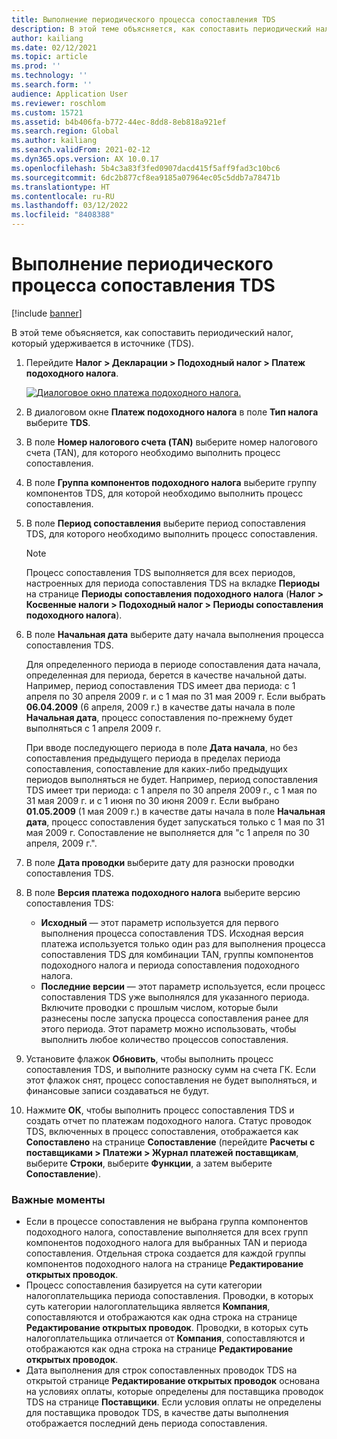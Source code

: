 ```yaml
---
title: Выполнение периодического процесса сопоставления TDS
description: В этой теме объясняется, как сопоставить периодический налог, который удерживается в источнике (TDS).
author: kailiang
ms.date: 02/12/2021
ms.topic: article
ms.prod: ''
ms.technology: ''
ms.search.form: ''
audience: Application User
ms.reviewer: roschlom
ms.custom: 15721
ms.assetid: b4b406fa-b772-44ec-8dd8-8eb818a921ef
ms.search.region: Global
ms.author: kailiang
ms.search.validFrom: 2021-02-12
ms.dyn365.ops.version: AX 10.0.17
ms.openlocfilehash: 5b4c3a83f3fed0907dacd415f5aff9fad3c10bc6
ms.sourcegitcommit: 6dc2b877cf8ea9185a07964ec05c5ddb7a78471b
ms.translationtype: HT
ms.contentlocale: ru-RU
ms.lasthandoff: 03/12/2022
ms.locfileid: "8408388"
---
```

# <a name="run-the-periodic-tds-settlement-process"></a>Выполнение периодического процесса сопоставления TDS

[!include [banner](../includes/banner.md)]

В этой теме объясняется, как сопоставить периодический налог, который удерживается в источнике (TDS).

1. Перейдите **Налог \> Декларации \> Подоходный налог \> Платеж подоходного налога**.

    [![Диалоговое окно платежа подоходного налога.](./media/apac-ind-TDS-47.png)](./media/apac-ind-TDS-47.png)

2. В диалоговом окне **Платеж подоходного налога** в поле **Тип налога** выберите **TDS**.
3. В поле **Номер налогового счета (TAN)** выберите номер налогового счета (TAN), для которого необходимо выполнить процесс сопоставления.
4. В поле **Группа компонентов подоходного налога** выберите группу компонентов TDS, для которой необходимо выполнить процесс сопоставления.
5. В поле **Период сопоставления** выберите период сопоставления TDS, для которого необходимо выполнить процесс сопоставления.

    > [!NOTE]
    > Процесс сопоставления TDS выполняется для всех периодов, настроенных для периода сопоставления TDS на вкладке **Периоды** на странице **Периоды сопоставления подоходного налога** (**Налог \> Косвенные налоги \> Подоходный налог \> Периоды сопоставления подоходного налога**).

6. В поле **Начальная дата** выберите дату начала выполнения процесса сопоставления TDS.

    Для определенного периода в периоде сопоставления дата начала, определенная для периода, берется в качестве начальной даты. Например, период сопоставления TDS имеет два периода: с 1 апреля по 30 апреля 2009 г. и с 1 мая по 31 мая 2009 г. Если выбрать **06.04.2009** (6 апреля, 2009 г.) в качестве даты начала в поле **Начальная дата**, процесс сопоставления по-прежнему будет выполняться с 1 апреля 2009 г.

    При вводе последующего периода в поле **Дата начала**, но без сопоставления предыдущего периода в пределах периода сопоставления, сопоставление для каких-либо предыдущих периодов выполняться не будет. Например, период сопоставления TDS имеет три периода: с 1 апреля по 30 апреля 2009 г., с 1 мая по 31 мая 2009 г. и с 1 июня по 30 июня 2009 г. Если выбрано **01.05.2009** (1 мая 2009 г.) в качестве даты начала в поле **Начальная дата**, процесс сопоставления будет запускаться только с 1 мая по 31 мая 2009 г. Сопоставление не выполняется для "с 1 апреля по 30 апреля, 2009 г.".

7. В поле **Дата проводки** выберите дату для разноски проводки сопоставления TDS.
8. В поле **Версия платежа подоходного налога** выберите версию сопоставления TDS:

     - **Исходный** — этот параметр используется для первого выполнения процесса сопоставления TDS. Исходная версия платежа используется только один раз для выполнения процесса сопоставления TDS для комбинации TAN, группы компонентов подоходного налога и периода сопоставления подоходного налога.
    - **Последние версии** — этот параметр используется, если процесс сопоставления TDS уже выполнялся для указанного периода. Включите проводки с прошлым числом, которые были разнесены после запуска процесса сопоставления ранее для этого периода. Этот параметр можно использовать, чтобы выполнить любое количество процессов сопоставления.

9. Установите флажок **Обновить**, чтобы выполнить процесс сопоставления TDS, и выполните разноску сумм на счета ГК. Если этот флажок снят, процесс сопоставления не будет выполняться, и финансовые записи создаваться не будут.
10. Нажмите **ОК**, чтобы выполнить процесс сопоставления TDS и создать отчет по платежам подоходного налога. Статус проводок TDS, включенных в процесс сопоставления, отображается как **Сопоставлено** на странице **Сопоставление** (перейдите **Расчеты с поставщиками \> Платежи \> Журнал платежей поставщикам**, выберите **Строки**, выберите **Функции**, а затем выберите **Сопоставление**).

### <a name="important-points"></a>Важные моменты

- Если в процессе сопоставления не выбрана группа компонентов подоходного налога, сопоставление выполняется для всех групп компонентов подоходного налога для выбранных TAN и периода сопоставления. Отдельная строка создается для каждой группы компонентов подоходного налога на странице **Редактирование открытых проводок**.
- Процесс сопоставления базируется на сути категории налогоплательщика периода сопоставления. Проводки, в которых суть категории налогоплательщика является **Компания**, сопоставляются и отображаются как одна строка на странице **Редактирование открытых проводок**. Проводки, в которых суть налогоплательщика отличается от **Компания**, сопоставляются и отображаются как одна строка на странице **Редактирование открытых проводок**.
- Дата выполнения для строк сопоставленных проводок TDS на открытой странице **Редактирование открытых проводок** основана на условиях оплаты, которые определены для поставщика проводок TDS на странице **Поставщики**. Если условия оплаты не определены для поставщика проводок TDS, в качестве даты выполнения отображается последний день периода сопоставления.
